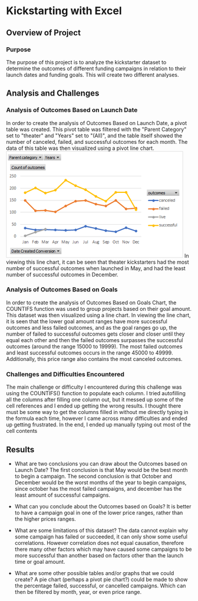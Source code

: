 # Kickstarting with Excel

## Overview of Project

### Purpose
The purpose of this project is to analyze the kickstarter dataset to determine the outcomes of different funding campaigns in relation to their launch dates and funding goals. This will create two different analyses. 

## Analysis and Challenges

### Analysis of Outcomes Based on Launch Date
In order to create the analysis of Outcomes Based on Launch Date, a pivot table was created. This pivot table was filtered with the "Parent Category" set to "theater" and "Years" set to "(All)", and the table itself showed the number of canceled, failed, and successful outcomes for each month. The data of this table was then visualized using a pivot line chart. 
![Outcomes Based on Launch Date Graph](Resources/OutcomesBasedonLaunchDateGraph.png)
In viewing this line chart, it can be seen that theater kickstarters had the most number of successful outcomes when launched in May, and had the least number of successful outcomes in December. 

### Analysis of Outcomes Based on Goals
In order to create the analysis of Outcomes Based on Goals Chart, the COUNTIFS function was used to group projects based on their goal amount. This dataset was then visualized using a line chart. 
In viewing the line chart, it is seen that the lower goal amount ranges have more successful outcomes and less failed outcomes, and as the goal ranges go up, the number of failed to successful outcomes gets closer and closer until they equal each other and then the failed outcomes surpasses the successful outcomes (around the range 15000 to 19999). The most failed outcomes and least successful outcomes occurs in the range 45000 to 49999. Additionally, this price range also contains the most canceled outcomes. 


### Challenges and Difficulties Encountered
The main challenge or difficulty I encountered during this challenge was using the COUNTIFS() function to populate each column. I tried autofilling all the columns after filling one column out, but it messed up some of the cell references and I ended up getting the wrong results. I thought there must be some way to get the columns filled in without me directly typing in the formula each time, however I came across many difficulties and ended up getting frustrated. In the end, I ended up manually typing out most of the cell contents 

## Results

- What are two conclusions you can draw about the Outcomes based on Launch Date?
The first conclusion is that May would be the best month to begin a campaign. 
The second conclusion is that October and December would be the worst months of the year to begin campaigns, since october has the most failed campaigns, and december has the least amount of successful campaigns. 

- What can you conclude about the Outcomes based on Goals?
It is better to have a campaign goal in one of the lower price ranges, rather than the higher prices ranges.

- What are some limitations of this dataset?
The data cannot explain why some campaign has failed or succeeded, it can only show some useful correlations. However correlation does not equal causation, therefore there many other factors which may have caused some campaigns to be more successful than another based on factors other than the launch time or goal amount. 

- What are some other possible tables and/or graphs that we could create?
A pie chart (perhaps a pivot pie chart?) could be made to show the percentage failed, successful, or cancelled campaigns. Which can then be filtered by month, year, or even price range. 
 